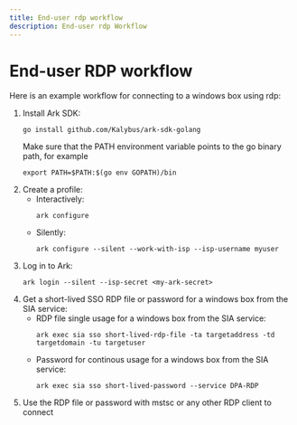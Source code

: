 ```yaml
---
title: End-user rdp workflow
description: End-user rdp Workflow
---
```


# End-user RDP workflow
Here is an example workflow for connecting to a windows box using rdp:

1. Install Ark SDK:
   ```shell linenums="0"
   go install github.com/Kalybus/ark-sdk-golang
   ```
   Make sure that the PATH environment variable points to the go binary path, for example
   ```shell linenums="0"
   export PATH=$PATH:$(go env GOPATH)/bin
   ```
1. Create a profile:
    * Interactively:
        ```shell linenums="0"
        ark configure
        ```
    * Silently:
        ```shell linenums="0"
        ark configure --silent --work-with-isp --isp-username myuser
        ```
1. Log in to Ark:
    ```shell linenums="0"
    ark login --silent --isp-secret <my-ark-secret>
    ```
1. Get a short-lived SSO RDP file or password for a windows box from the SIA service:
   * RDP file single usage for a windows box from the SIA service:
       ```shell linenums="0"
       ark exec sia sso short-lived-rdp-file -ta targetaddress -td targetdomain -tu targetuser
       ```
   * Password for continous usage for a windows box from the SIA service:
       ```shell linenums="0"
       ark exec sia sso short-lived-password --service DPA-RDP
       ```
1. Use the RDP file or password with mstsc or any other RDP client to connect
